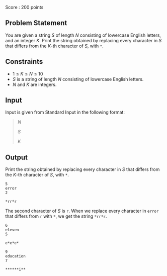 Score : $200$ points

## Problem Statement

You are given a string $S$ of length $N$ consisting of lowercase English letters, and an integer $K$.
Print the string obtained by replacing every character in $S$ that differs from the $K$-th character of $S$, with `*`.

## Constraints

- $1 \leq K \leq N\leq 10$
- $S$ is a string of length $N$ consisting of lowercase English letters.
- $N$ and $K$ are integers.

## Input

Input is given from Standard Input in the following format:

> $N$
> 
> $S$
> 
> $K$

## Output

Print the string obtained by replacing every character in $S$ that differs from the $K$-th character of $S$, with `*`.

```input1
5
error
2
```

```output1
*rr*r
```

The second character of $S$ is `r`. When we replace every character in `error` that differs from `r` with `*`, we get the string `*rr*r`.

```input2
6
eleven
5
```

```output2
e*e*e*
```

```input3
9
education
7
```

```output3
******i**
```